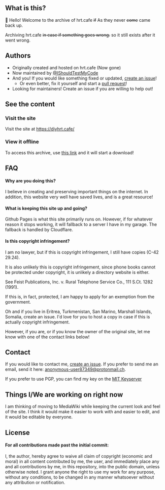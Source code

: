 ## What is this?
👋 Hello! Welcome to the archive of hrt.cafe ~~if~~ As they never ~~come~~ came back up.

Archiving hrt.cafe ~~in case if something goes wrong.~~ so it still exists after it went wrong.

## Authors

- Originally created and hosted on hrt.cafe (Now gone)
- Now maintained by [@IShouldTestMyCode](https://github.com/IShouldTestMyCode)
- And you! If you would like something fixed or updated, [create an issue](https://docs.github.com/en/issues/tracking-your-work-with-issues/creating-an-issue)!
  - Or even better, fix it yourself and start a [pull request](https://docs.github.com/en/pull-requests/collaborating-with-pull-requests/proposing-changes-to-your-work-with-pull-requests/about-pull-requests)!
- Looking for maintainers! Create an issue if you are willing to help out!


## See the content
### Visit the site
Visit the site at https://diyhrt.cafe/

### View it offline
To access this archive, use [this link](https://github.com/IShouldTestMyCode/hrt-cafe-archive/zipball/master/) and it will start a download!


## FAQ

#### Why are you doing this?

I believe in creating and preserving important things on the internet. In addition, this website very well have saved lives, and is a great resource!

#### What is keeping this site up and going?

Github Pages is what this site primarily runs on. However, if for whatever reason it stops working, it will fallback to a server I have in my garage. The fallback is handled by Cloudflare.

#### Is this copyright infringement?

I am no lawyer, but if this is copyright infringement, I still have copies (C-42 29.24).

It is also unlikely this is copyright infringement, since phone books cannot be protected under copyright, it is unlikely a directory website is either. 

See Feist Publications, Inc. v. Rural Telephone Service Co., 111 S.Ct. 1282 (1991).

If this is, in fact, protected, I am happy to apply for an exemption from the government.

Oh and if you live in Eritrea, Turkmenistan, San Marino, Marshall Islands, Somalia,  create an issue. I'd love for you to host a copy in case if this is actually copyright infringement.

However, if you are, or if you know the owner of the original site, let me know with one of the contact links below!
## Contact

If you would like to contact me, [create an issue](https://docs.github.com/en/issues/tracking-your-work-with-issues/creating-an-issue). If you prefer to send me an email, send it here: anonymous-user87349@protonmail.ch.

If you prefer to use PGP, you can find my key on the [MIT Keyserver](https://pgp.mit.edu)

## Things I/We are working on right now
I am thinking of moving to MediaWiki while keeping the current look and feel of the site. I think it would make it easier to work with and easier to edit, and it would be editable by everyone.

## License
#### For all contributions made past the initial commit:
I, the author, hereby agree to waive all claim of copyright (economic and moral) in all content contributed by me, the user, and immediately place any and all contributions by me, in this repository, into the public domain, unless otherwise noted.
I grant anyone the right to use my work for any purpose, without any conditions, to be changed in any manner whatsoever without any attribution or notification.
